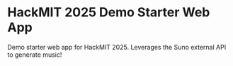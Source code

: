 # HackMIT 2025 Demo Starter Web App
Demo starter web app for HackMIT 2025. Leverages the Suno external API to generate music!
